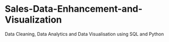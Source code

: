 # Sales-Data-Enhancement-and-Visualization
Data Cleaning, Data Analytics and Data Visualisation using SQL and Python
